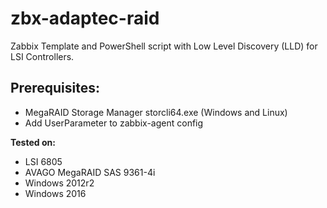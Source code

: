 # zbx-adaptec-raid
Zabbix Template and PowerShell script with Low Level Discovery (LLD) for LSI Controllers.


## Prerequisites:
 - MegaRAID Storage Manager storcli64.exe (Windows and Linux)
 - Add UserParameter to zabbix-agent config

**Tested on:**
 - LSI 6805
 - AVAGO MegaRAID SAS 9361-4i
 - Windows 2012r2
 - Windows 2016